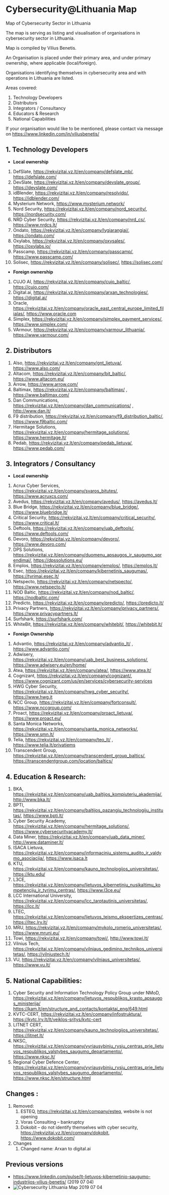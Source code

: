 # Cybersecurity@Lithuania Map
Map of Cybersecurity Sector in Lithuania

The map is serving as listing and visualisation of organisations in cybersecurity sector in Lithuania.

Map is compiled by Vilius Benetis.

An Organisation is placed under their primary area, and under primary ownership, where applicable (local/foreign).

Organisations identifying themselves in cybersecurity area and with operations in Lithuania are listed.

Areas covered:
1.	Technology Developers
2.	Distributors
3.	Integrators / Consultancy
4.	Educators & Research
5.	National Capabilities

If your organisation would like to be mentioned, please contact via message on https://www.linkedin.com/in/viliusbenetis/ 


##	1. Technology Developers

*	**Local ownership**

1.	DefSlate, https://rekvizitai.vz.lt/en/company/defslate_mb/, https://defslate.com/
2.	DevSlate, https://rekvizitai.vz.lt/en/company/devslate_group/, https://devslate.com/
3.	idBlender, https://rekvizitai.vz.lt/en/company/resolvido/, https://idblender.com/
3.	Mysterium Network, https://www.mysterium.network/
4.	Nord Security, https://rekvizitai.vz.lt/en/company/nord_security/, https://nordsecurity.com/
5.	NRD Cyber Security, https://rekvizitai.vz.lt/en/company/nrd_cs/, https://www.nrdcs.lt/
6.	Ondato, https://rekvizitai.vz.lt/en/company/lygiarangiai/, https://ondato.com/
7.	Oxylabs, https://rekvizitai.vz.lt/en/company/oxysales/, https://oxylabs.io/
8.	Passcamp, https://rekvizitai.vz.lt/en/company/passcamp/, https://www.passcamp.com/
9.  Solisec, https://rekvizitai.vz.lt/en/company/solisec/, https://solisec.com/

*	**Foreign ownership**

1.	CUJO AI, https://rekvizitai.vz.lt/en/company/cujo_baltic/, https://cujo.com/
2.	Digital.ai, https://rekvizitai.vz.lt/en/company/arxan_technologies/, https://digital.ai/
3.	Oracle, https://rekvizitai.vz.lt/en/company/oracle_east_central_europe_limited_filialas/, https://www.oracle.com
4.	Simplex, https://rekvizitai.vz.lt/en/company/simplex_payment_services/, https://www.simplex.com/
5.	VArmour, https://rekvizitai.vz.lt/en/company/varmour_lithuania/, https://www.varmour.com/


## 2.	Distributors
1.	Also, https://rekvizitai.vz.lt/en/company/gnt_lietuva/, https://www.also.com/
2.	Altacom, https://rekvizitai.vz.lt/en/company/bit_baltic/, https://www.altacom.eu/
3.	Arrow, https://www.arrow.com/
4.	Baltimax, https://rekvizitai.vz.lt/en/company/baltimax/ , https://www.baltimax.com/
5.	Dan Communications, https://rekvizitai.vz.lt/en/company/dan_communications/ , http://www.dan.lt/
6.	F9 distribution, https://rekvizitai.vz.lt/en/company/f9_distribution_baltic/, https://www.f9baltic.com/
7.	Hermitage Solutions, https://rekvizitai.vz.lt/en/company/hermitage_solutions/, https://www.hermitage.lt/
8.	Pedab, https://rekvizitai.vz.lt/en/company/pedab_lietuva/, https://www.pedab.com/

## 3.	Integrators / Consultancy

*	**Local ownership**
1.	Acrux Cyber Services, https://rekvizitai.vz.lt/en/company/svaros_bitutes/,  https://www.acruxcs.com/
2.	Avedus, https://rekvizitai.vz.lt/en/company/avedus/, https://avedus.lt/
3.	Blue Bridge, https://rekvizitai.vz.lt/en/company/blue_bridge/, https://www.bluebridge.lt/
4.	Critical Security, https://rekvizitai.vz.lt/en/company/critical_security/, https://www.critical.lt/
4.	Deftools, https://rekvizitai.vz.lt/en/company/uab_deftools/, https://www.deftools.com/
5.	Devoro, https://rekvizitai.vz.lt/en/company/devoro/, https://www.devoro.com/
6.	DPS Solutions, https://rekvizitai.vz.lt/en/company/duomenu_apsaugos_ir_saugumo_sprendimai/, https://dpssolutions.eu/
7.	Emplos, https://rekvizitai.vz.lt/en/company/emplos/, https://emplos.lt/
8.  Esec, https://rekvizitai.vz.lt/en/company/kibernetinis_saugumas/, https://tyrimai.esec.lt/
9.  Netspecto, https://rekvizitai.vz.lt/en/company/netspecto/, https://www.netspecto.lt/
10. NOD Baltic, https://rekvizitai.vz.lt/en/company/nod_baltic/, https://nodbaltic.com/
11. Predicto, https://rekvizitai.vz.lt/en/company/predicto/, https://predicto.lt/
12. Privacy Partners, https://rekvizitai.vz.lt/en/company/privacy_partners/, https://www.privacypartners.lt/
13. Surfshark, https://surfshark.com/
14. WhiteBit, https://rekvizitai.vz.lt/en/company/whitebit/, https://whitebit.lt/
*	**Foreign Ownership**
1.	Advantio, https://rekvizitai.vz.lt/en/company/advantio_lt/ , https://www.advantio.com/
2.	Adwisery, https://rekvizitai.vz.lt/en/company/uab_best_business_solutions/, https://www.adwisery.eu/en/home/
3.	Atea, https://rekvizitai.vz.lt/en/company/atea/, https://www.atea.lt/
4.	Cognizant, https://rekvizitai.vz.lt/en/company/cognizant/, https://www.cognizant.com/us/en/services/cybersecurity-services
6.	HWG Cyber Security, https://rekvizitai.vz.lt/en/company/hwg_cyber_security/, https://www.hwg.it
7.	NCC Group, https://rekvizitai.vz.lt/en/company/fortconsult/, https://www.nccgroup.com/
8.	Proact, https://rekvizitai.vz.lt/en/company/proact_lietuva/, https://www.proact.eu/
9.	Santa Monica Networks, https://rekvizitai.vz.lt/en/company/santa_monica_networks/, https://www.smn.lt/
10.	Telia, https://rekvizitai.vz.lt/en/company/teo_lt/ , https://www.telia.lt/privatiems
11.	Transcendent Group, https://rekvizitai.vz.lt/en/company/transcendent_group_baltics/, https://transcendentgroup.com/location/baltics/

## 4.	Education & Research:
1.	BKA, https://rekvizitai.vz.lt/en/company/uab_baltijos_kompiuteriu_akademija/, http://www.bka.lt/
2.	BPTI, https://rekvizitai.vz.lt/en/company/baltijos_pazangiu_technologiju_institutas/, https://www.bpti.lt/
3.	Cyber Security Academy, https://rekvizitai.vz.lt/en/company/hermitage_solutions/, https://www.cybersecurityacademy.lt/
4.	Data Miner, https://rekvizitai.vz.lt/en/company/uab_data_miner/, http://www.dataminer.lt/
5.	ISACA Lietuva, https://rekvizitai.vz.lt/en/company/informaciniu_sistemu_audito_ir_valdymo_asociacija/, https://www.isaca.lt
6.	KTU, https://rekvizitai.vz.lt/en/company/kauno_technologijos_universitetas/, https://ktu.edu/
7.	L3CE, https://rekvizitai.vz.lt/en/company/lietuvos_kibernetiniu_nusikaltimu_kompetenciju_ir_tyrimu_centras/, https://www.l3ce.eu/
8.	LCC International University, https://rekvizitai.vz.lt/en/company/lcc_tarptautinis_universitetas/, https://lcc.lt/
9.	LTEC, https://rekvizitai.vz.lt/en/company/lietuvos_teismo_ekspertizes_centras/, https://ltec.lrv.lt/
10.	MRU, https://rekvizitai.vz.lt/en/company/mykolo_romerio_universitetas/, https://www.mruni.eu/
11.	Towi, https://rekvizitai.vz.lt/en/company/towi/, http://www.towi.lt/
12.	Vilnius Tech, https://rekvizitai.vz.lt/en/company/vilniaus_gedimino_technikos_universitetas/, https://vilniustech.lt/
13.	VU, https://rekvizitai.vz.lt/en/company/vilniaus_universitetas/, https://www.vu.lt/
 

## 5.	National Capabilities:
1.	Cyber Security and Information Technology Policy Group under NMoD, https://rekvizitai.vz.lt/en/company/lietuvos_respublikos_krasto_apsaugos_ministerija/  https://kam.lt/en/structure_and_contacts/kontaktai_eng/649.html
2.	KVTC-CERT, https://rekvizitai.vz.lt/en/company/infostruktura/, https://kvtc.lrv.lt/lt/veiklos-sritys/kvtc-cert
3.	LITNET CERT, https://rekvizitai.vz.lt/en/company/kauno_technologijos_universitetas/, https://litnet.lt/
4.	NKSC, https://rekvizitai.vz.lt/en/company/vyriausybiniu_rysiu_centras_prie_lietuvos_respublikos_valstybes_saugumo_departamento/, https://www.nksc.lt/
5.	Regional Cyber Defence Center, https://rekvizitai.vz.lt/en/company/vyriausybiniu_rysiu_centras_prie_lietuvos_respublikos_valstybes_saugumo_departamento/, https://www.nksc.lt/en/structure.html

## Changes :
1.	Removed:
    1.	ESTEQ, https://rekvizitai.vz.lt/en/company/esteq, website is not opening
    2.	Voras Consulting – bankruptcy
    3.	Dokobit – do not identify themselves with cyber security, https://rekvizitai.vz.lt/en/company/dokobit, https://www.dokobit.com/  
2.	Changes
    1.	Changed name: Arxan to digital.ai

## Previous versions

* https://www.linkedin.com/pulse/lt-lietuvos-kibernetinio-saugumo-industrijos-vilius-benetis/ (2019 07 04)
* ![Cybersecurity Lithuania Map 2019 07 04](/maps/2019-07-04_Cybersecurity-Lithuania-map.jpg "Cybersecurity Lithuania Map 2019 07 04")